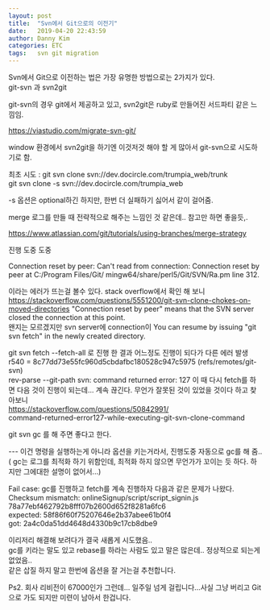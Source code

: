 ```yaml
---
layout: post
title:  "Svn에서 Git으로의 이전기"
date:   2019-04-20 22:43:59
author: Danny Kim
categories: ETC
tags:	svn git migration
---
```


Svn에서 Git으로 이전하는 법은 가장 유명한 방법으로는 2가지가 있다.<br>
git-svn 과 svn2git

git-svn의 경우 git에서 제공하고 있고, svn2git은 ruby로 만들어진 서드파티 같은 느낌임.<br>

https://viastudio.com/migrate-svn-git/

window 환경에서 svn2git을 하기엔 이것저것 해야 할 게 많아서 git-svn으로 시도하기로 함.

최초 시도 : 
git svn clone svn://dev.docircle.com/trumpia_web/trunk<br>
git svn clone -s svn://dev.docircle.com/trumpia_web<br>

-s 옵션은 optional하긴 하지만, 한번 더 실패하기 싫어서 같이 걸어줌.

merge 로그를 만들 때 전략적으로 해주는 느낌인 것 같은데.. 참고만 하면 좋을듯,.

https://www.atlassian.com/git/tutorials/using-branches/merge-strategy

진행 도중 도중

Connection reset by peer: Can't read from connection: Connection reset by peer at C:/Program Files/Git/
mingw64/share/perl5/Git/SVN/Ra.pm line 312.

이라는 에러가 뜨는걸 볼수 있다.
stack overflow에서 확인 해 보니
https://stackoverflow.com/questions/5551200/git-svn-clone-chokes-on-moved-directories
"Connection reset by peer" means that the SVN server closed the connection at this point. <br>
왠지는 모르겠지만 svn server에 connection이 
You can resume by issuing "git svn fetch" in the newly created directory.

git svn fetch --fetch-all 로 진행 한 결과  어느정도 진행이 되다가 다른 에러 발생<br>
r540 = 8c77dd73e55fc960d5cbdafbc180528c947c5975 (refs/remotes/git-svn)<br>
rev-parse --git-path svn: command returned error: 127
이 때 다시 fetch를 하면 다음 것이 진행이 되는데... 계속 끊긴다. 무언가 잘못된 것이 있었을 것이다 하고 찾아보니<br>
https://stackoverflow.com/questions/50842991/ <br>
command-returned-error127-while-executing-git-svn-clone-command <br>

git svn gc 를 해 주면 좋다고 한다. 

--- 이건 명령을 실행하는게 아니라 옵션을 키는거라서, 진행도중 자동으로 gc를 해 줌..<br>
( gc는 로그를 최적화 하기 위함인데, 최적화 하지 않으면 무언가가 꼬이는 듯 하다. 하지만 그에대한 설명이 없어서...)

Fail case: gc를 진행하고 fetch를 계속 진행하자 다음과 같은 문제가 나왔다.
Checksum mismatch: onlineSignup/script/script_signin.js 78a77ebf462792b8fff07b2600d652f8281a6fc6<br>
expected: 58f86f60f75207646e2b37abee61b0f4<br>
     got: 2a4c0da51dd4648d4330b9c17cb8dbe9

이리저리 해결해 보려다가 결국 새롭게 시도했음..<br>
gc를 키라는 말도 있고 rebase를 하라는 사람도 있고 말은 많은데.. 정상적으로 되는게 없었음..<br>
같은 삽질 하지 말고 한번에 옵션을 잘 거는걸 추천합니다.<br>

Ps2. 회사 리비전이 67000인가 그런데... 일주일 넘게 걸립니다...사실 그냥 버리고 Git으로 가도 되지만 미련이 남아서 한겁니다.